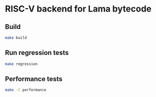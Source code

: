 # RISC-V backend for Lama bytecode
## Build
```bash
make build
```
## Run regression tests
```bash
make regression
```
## Performance tests
```bash
make -C performance
```

